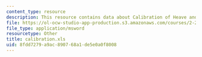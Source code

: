 ```yaml
---
content_type: resource
description: This resource contains data about Calibration of Heave and Pitch Sensors.
file: https://ol-ocw-studio-app-production.s3.amazonaws.com/courses/2-22-design-principles-for-ocean-vehicles-13-42-spring-2005/8fdd7279a9ac890768a1de5e0a0f8008_calibration.xls
file_type: application/msword
resourcetype: Other
title: calibration.xls
uid: 8fdd7279-a9ac-8907-68a1-de5e0a0f8008
---
```

